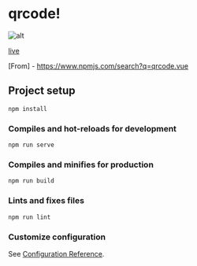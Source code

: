 # qrcode!

![alt](https://user-images.githubusercontent.com/40091165/190898919-b9d3b3dc-45a9-4aa4-ae94-f00e8c4b1a1e.PNG)


[live](https://qrcode-vue2.netlify.app)


[From] - https://www.npmjs.com/search?q=qrcode.vue


## Project setup
```
npm install
```

### Compiles and hot-reloads for development
```
npm run serve
```

### Compiles and minifies for production
```
npm run build
```

### Lints and fixes files
```
npm run lint
```

### Customize configuration
See [Configuration Reference](https://cli.vuejs.org/config/).
